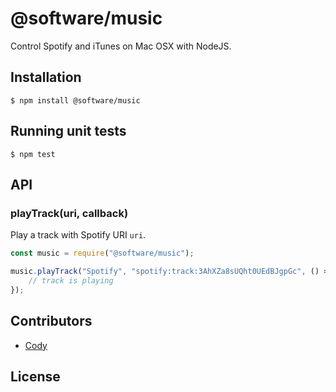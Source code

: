# @software/music

Control Spotify and iTunes on Mac OSX with NodeJS.

## Installation

```
$ npm install @software/music
```

## Running unit tests

```
$ npm test
```

## API

### playTrack(uri, callback)

Play a track with Spotify URI `uri`.

```javascript
const music = require("@software/music");

music.playTrack("Spotify", "spotify:track:3AhXZa8sUQht0UEdBJgpGc", () => {
    // track is playing
});
```

## Contributors

-   [Cody](https://github.com/xavluiz)

## License
